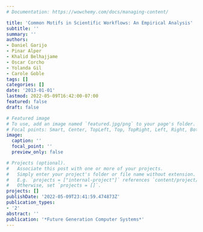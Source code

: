 ```yaml
---
# Documentation: https://wowchemy.com/docs/managing-content/

title: 'Common Motifs in Scientific Workflows: An Empirical Analysis'
subtitle: ''
summary: ''
authors:
- Daniel Garijo
- Pinar Alper
- Khalid Belhajjame
- Oscar Corcho
- Yolanda Gil
- Carole Goble
tags: []
categories: []
date: '2013-01-01'
lastmod: 2022-05-09T16:42:00-07:00
featured: false
draft: false

# Featured image
# To use, add an image named `featured.jpg/png` to your page's folder.
# Focal points: Smart, Center, TopLeft, Top, TopRight, Left, Right, BottomLeft, Bottom, BottomRight.
image:
  caption: ''
  focal_point: ''
  preview_only: false

# Projects (optional).
#   Associate this post with one or more of your projects.
#   Simply enter your project's folder or file name without extension.
#   E.g. `projects = ["internal-project"]` references `content/project/deep-learning/index.md`.
#   Otherwise, set `projects = []`.
projects: []
publishDate: '2022-05-09T23:41:59.474873Z'
publication_types:
- '2'
abstract: ''
publication: '*Future Generation Computer Systems*'
---
```

